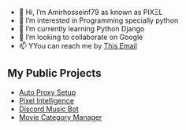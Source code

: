 - 👋 Hi, I’m Amirhosseinf79 as known as ΡΙΧΞL
- 👀 I’m interested in Programming specially python
- 🌱 I’m currently learning Python Django
- 💞️ I’m looking to collaborate on Google
- 📫 YYou can reach me by [This Email](mailto:amirhosseinfr79@gmail.com)

## My Public Projects
- [Auto Proxy Setup](https://github.com/amirhosseinf79/Proxy-Setup)
- [Pixel Intelligence ](https://github.com/amirhosseinf79/PiXel-Intelligence)
- [Discord Music Bot](https://github.com/amirhosseinf79/ExtraBot-blog)
- [Movie Category Manager](https://github.com/amirhosseinf79/MovieCategoryManager)

<!---
amirhosseinf79/amirhosseinf79 is a ✨ special ✨ repository because its `README.md` (this file) appears on your GitHub profile.
You can click the Preview link to take a look at your changes.
--->
